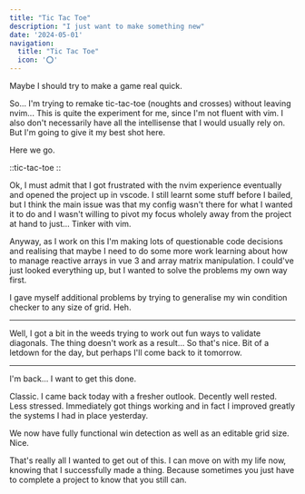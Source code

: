 ```yaml
---
title: "Tic Tac Toe"
description: "I just want to make something new"
date: '2024-05-01'
navigation:
  title: "Tic Tac Toe"
  icon: '⭕'
---
```


Maybe I should try to make a game real quick.

<!--more-->

So... I'm trying to remake tic-tac-toe (noughts and crosses) without leaving nvim... This is quite the experiment for me, since I'm not fluent with vim. I also don't necessarily have all the intellisense that I would usually rely on. But I'm going to give it my best shot here.

Here we go.

::tic-tac-toe
::

Ok, I must admit that I got frustrated with the nvim experience eventually and opened the project up in vscode. I still learnt some stuff before I bailed, but I think the main issue was that my config wasn't there for what I wanted it to do and I wasn't willing to pivot my focus wholely away from the project at hand to just... Tinker with vim.

Anyway, as I work on this I'm making lots of questionable code decisions and realising that maybe I need to do some more work learning about how to manage reactive arrays in vue 3 and array matrix manipulation. I could've just looked everything up, but I wanted to solve the problems my own way first.

I gave myself additional problems by trying to generalise my win condition checker to any size of grid. Heh.

---

Well, I got a bit in the weeds trying to work out fun ways to validate diagonals. The thing doesn't work as a result... So that's nice. Bit of a letdown for the day, but perhaps I'll come back to it tomorrow.

---

I'm back... I want to get this done.

Classic. I came back today with a fresher outlook. Decently well rested. Less stressed. Immediately got things working and in fact I improved greatly the systems I had in place yesterday.

We now have fully functional win detection as well as an editable grid size. Nice.

That's really all I wanted to get out of this. I can move on with my life now, knowing that I successfully made a thing. Because sometimes you just have to complete a project to know that you still can.
